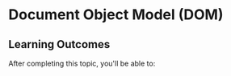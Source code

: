 # Document Object Model (DOM)



## Learning Outcomes

After completing this topic, you'll be able to:


